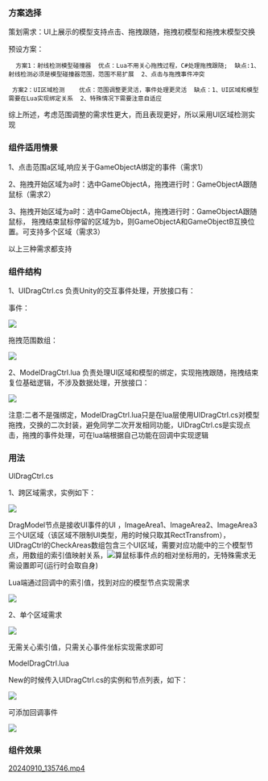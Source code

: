 ### 方案选择
策划需求：UI上展示的模型支持点击、拖拽跟随，拖拽初模型和拖拽末模型交换

预设方案：

      方案1：射线检测模型碰撞器  优点：Lua不用关心拖拽过程，C#处理拖拽跟随;  缺点:1、射线检测必须是模型碰撞器范围，范围不易扩展  2、点击与拖拽事件冲突

     方案2：UI区域检测    优点：范围调整更灵活，事件处理更灵活  缺点：1、UI区域和模型需要在Lua实现绑定关系  2、特殊情况下需要注意自适应

综上所述，考虑范围调整的需求性更大，而且表现更好，所以采用UI区域检测实现

### 组件适用情景
1、点击范围a区域,响应关于GameObjectA绑定的事件（需求1）

2、拖拽开始区域为a时：选中GameObjectA，拖拽进行时：GameObjectA跟随鼠标（需求2）

3、拖拽开始区域为a时：选中GameObjectA，拖拽进行时：GameObjectA跟随鼠标，   拖拽结束鼠标停留的区域为b，则GameObjectA和GameObjectB互换位置。可支持多个区域（需求3）

以上三种需求都支持

### 组件结构
1、UIDragCtrl.cs   负责Unity的交互事件处理，开放接口有：

事件：

![](https://cdn.nlark.com/yuque/0/2024/png/44744345/1725945658634-cc69baf4-d17d-45b3-bcf7-5821f34d40a2.png)

拖拽范围数组：

![](https://cdn.nlark.com/yuque/0/2024/png/44744345/1725945696682-ffa5fbbd-6bac-4be8-93fd-19d654186cd8.png)

2、ModelDragCtrl.lua  负责处理UI区域和模型的绑定，实现拖拽跟随，拖拽结束复位基础逻辑，不涉及数据处理，开放接口：

![](https://cdn.nlark.com/yuque/0/2024/png/44744345/1725946205419-024f04b8-0950-4067-940b-54e8a22f0387.png)

注意:二者不是强绑定，ModelDragCtrl.lua只是在lua层使用UIDragCtrl.cs对模型拖拽，交换的二次封装，避免同学二次开发相同功能，UIDragCtrl.cs是实现点击，拖拽的事件处理，可在lua端根据自己功能在回调中实现逻辑

### 用法
UIDragCtrl.cs 

1、跨区域需求，实例如下：

![](https://cdn.nlark.com/yuque/0/2024/png/44744345/1725946835436-c2f70895-51fd-4cb2-b7d9-f51d7f4ae240.png)

DragModel节点是接收UI事件的UI ，ImageArea1、ImageArea2、ImageArea3三个UI区域（该区域不限制UI类型，用的时候只取其RectTransfrom），UIDragCtrl的CheckAreas数组包含三个UI区域，需要对应功能中的三个模型节点，用数组的索引值映射关系，![](https://cdn.nlark.com/yuque/0/2024/png/44744345/1725947198360-b9933fab-11ee-4860-ba10-b2a019745f31.png)算鼠标事件点的相对坐标用的，无特殊需求无需设置即可(运行时会取自身)

Lua端通过回调中的索引值，找到对应的模型节点实现需求

![](https://cdn.nlark.com/yuque/0/2024/png/44744345/1725947420526-0d0cc243-02f4-4b85-a10f-15b6cee21198.png)

2、单个区域需求

![](https://cdn.nlark.com/yuque/0/2024/png/44744345/1725947486935-ec749354-c061-475f-a157-c002182f6198.png)

无需关心索引值，只需关心事件坐标实现需求即可



ModelDragCtrl.lua

New的时候传入UIDragCtrl.cs的实例和节点列表，如下：

![](https://cdn.nlark.com/yuque/0/2024/png/44744345/1725947653589-affd081b-cc9c-4271-9e1d-ca34f4a397ff.png)

可添加回调事件

![](https://cdn.nlark.com/yuque/0/2024/png/44744345/1725947731668-f17ef827-bd8f-4a74-9008-870a0a22cd15.png)



### 组件效果
[20240910_135746.mp4](https://snh48group.yuque.com/attachments/yuque/0/2024/mp4/44744345/1725947922907-a0fab5f1-b975-45fa-8934-f8bf5b177098.mp4)

